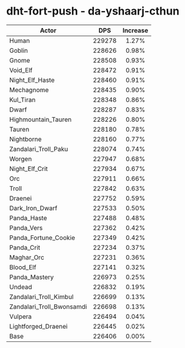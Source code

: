 # dht-fort-push - da-yshaarj-cthun
| Actor | DPS | Increase |
|---|:---:|:---:|
|Human|229278|1.27%|
|Goblin|228626|0.98%|
|Gnome|228508|0.93%|
|Void_Elf|228472|0.91%|
|Night_Elf_Haste|228460|0.91%|
|Mechagnome|228435|0.90%|
|Kul_Tiran|228348|0.86%|
|Dwarf|228287|0.83%|
|Highmountain_Tauren|228226|0.80%|
|Tauren|228180|0.78%|
|Nightborne|228160|0.77%|
|Zandalari_Troll_Paku|228074|0.74%|
|Worgen|227947|0.68%|
|Night_Elf_Crit|227934|0.67%|
|Orc|227911|0.66%|
|Troll|227842|0.63%|
|Draenei|227752|0.59%|
|Dark_Iron_Dwarf|227533|0.50%|
|Panda_Haste|227488|0.48%|
|Panda_Vers|227362|0.42%|
|Panda_Fortune_Cookie|227349|0.42%|
|Panda_Crit|227234|0.37%|
|Maghar_Orc|227231|0.36%|
|Blood_Elf|227141|0.32%|
|Panda_Mastery|226973|0.25%|
|Undead|226832|0.19%|
|Zandalari_Troll_Kimbul|226699|0.13%|
|Zandalari_Troll_Bwonsamdi|226698|0.13%|
|Vulpera|226494|0.04%|
|Lightforged_Draenei|226445|0.02%|
|Base|226406|0.00%|
